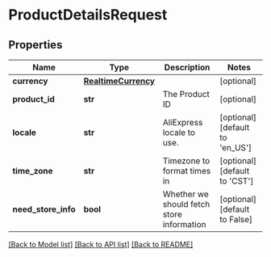 # ProductDetailsRequest

## Properties
Name | Type | Description | Notes
------------ | ------------- | ------------- | -------------
**currency** | [**RealtimeCurrency**](RealtimeCurrency.md) |  | [optional] 
**product_id** | **str** | The Product ID  | [optional] 
**locale** | **str** | AliExpress locale to use.  | [optional] [default to 'en_US']
**time_zone** | **str** | Timezone to format times in  | [optional] [default to 'CST']
**need_store_info** | **bool** | Whether we should fetch store information  | [optional] [default to False]

[[Back to Model list]](../README.md#documentation-for-models) [[Back to API list]](../README.md#documentation-for-api-endpoints) [[Back to README]](../README.md)


